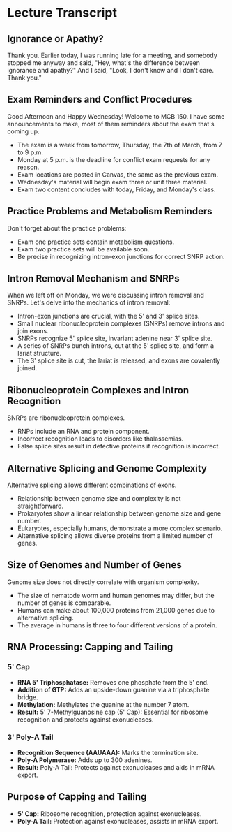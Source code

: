 # Lecture Transcript

## Ignorance or Apathy?
Thank you. Earlier today, I was running late for a meeting, and somebody stopped me anyway and said, "Hey, what's the difference between ignorance and apathy?" And I said, "Look, I don't know and I don't care. Thank you."

## Exam Reminders and Conflict Procedures
Good Afternoon and Happy Wednesday!
Welcome to MCB 150. I have some announcements to make, most of them reminders about the exam that's coming up.

- The exam is a week from tomorrow, Thursday, the 7th of March, from 7 to 9 p.m.
- Monday at 5 p.m. is the deadline for conflict exam requests for any reason.
- Exam locations are posted in Canvas, the same as the previous exam.
- Wednesday's material will begin exam three or unit three material.
- Exam two content concludes with today, Friday, and Monday's class.

## Practice Problems and Metabolism Reminders
Don't forget about the practice problems:

- Exam one practice sets contain metabolism questions.
- Exam two practice sets will be available soon.
- Be precise in recognizing intron-exon junctions for correct SNRP action.

## Intron Removal Mechanism and SNRPs
When we left off on Monday, we were discussing intron removal and SNRPs. Let's delve into the mechanics of intron removal:

- Intron-exon junctions are crucial, with the 5' and 3' splice sites.
- Small nuclear ribonucleoprotein complexes (SNRPs) remove introns and join exons.
- SNRPs recognize 5' splice site, invariant adenine near 3' splice site.
- A series of SNRPs bunch introns, cut at the 5' splice site, and form a lariat structure.
- The 3' splice site is cut, the lariat is released, and exons are covalently joined.

## Ribonucleoprotein Complexes and Intron Recognition
SNRPs are ribonucleoprotein complexes.

- RNPs include an RNA and protein component.
- Incorrect recognition leads to disorders like thalassemias.
- False splice sites result in defective proteins if recognition is incorrect.

## Alternative Splicing and Genome Complexity
Alternative splicing allows different combinations of exons.

- Relationship between genome size and complexity is not straightforward.
- Prokaryotes show a linear relationship between genome size and gene number.
- Eukaryotes, especially humans, demonstrate a more complex scenario.
- Alternative splicing allows diverse proteins from a limited number of genes.

## Size of Genomes and Number of Genes
Genome size does not directly correlate with organism complexity.

- The size of nematode worm and human genomes may differ, but the number of genes is comparable.
- Humans can make about 100,000 proteins from 21,000 genes due to alternative splicing.
- The average in humans is three to four different versions of a protein.

## RNA Processing: Capping and Tailing

### 5' Cap
- **RNA 5' Triphosphatase:** Removes one phosphate from the 5' end.
- **Addition of GTP:** Adds an upside-down guanine via a triphosphate bridge.
- **Methylation:** Methylates the guanine at the number 7 atom.
- **Result:** 5' 7-Methylguanosine cap (5' Cap): Essential for ribosome recognition and protects against exonucleases.

### 3' Poly-A Tail
- **Recognition Sequence (AAUAAA):** Marks the termination site.
- **Poly-A Polymerase:** Adds up to 300 adenines.
- **Result:** Poly-A Tail: Protects against exonucleases and aids in mRNA export.

## Purpose of Capping and Tailing
- **5' Cap:** Ribosome recognition, protection against exonucleases.
- **Poly-A Tail:** Protection against exonucleases, assists in mRNA export.

